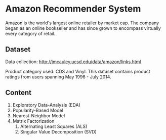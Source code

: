 # Amazon Recommender System

Amazon is the world's largest online retailer by market cap. The company began as an online bookseller and has since grown to encompass virtually every category of retail.

## Dataset

Data collection: http://jmcauley.ucsd.edu/data/amazon/links.html

Product category used: CDS and Vinyl. This dataset contains product ratings from users spanning May 1996 - July 2014.

## Content

1. Exploratory Data-Analysis (EDA)
2. Popularity-Based Model
3. Nearest-Neighbor Model
4. Matrix Factorization
   1. Alternating Least Squares (ALS)
   2. Singular Value Decomposition (SVD)